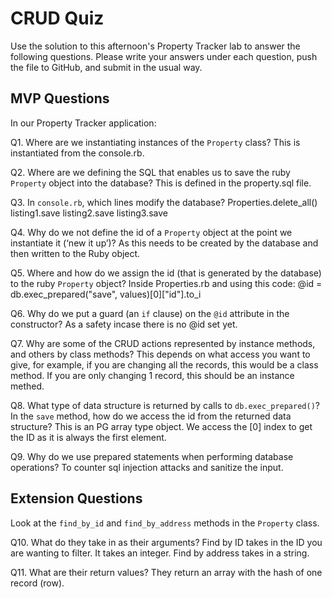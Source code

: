 # CRUD Quiz

Use the solution to this afternoon's Property Tracker lab to answer the following questions. Please write your answers under each question, push the file to GitHub, and submit in the usual way.

## MVP Questions

In our Property Tracker application:

Q1. Where are we instantiating instances of the `Property` class?
This is instantiated from the console.rb.

Q2. Where are we defining the SQL that enables us to save the ruby `Property` object into the database?
This is defined in the property.sql file.

Q3. In `console.rb`, which lines modify the database?
Properties.delete_all()
listing1.save
listing2.save
listing3.save

Q4. Why do we not define the id of a `Property` object at the point we instantiate it (‘new it up’)?
As this needs to be created by the database and then written to the Ruby object.

Q5. Where and how do we assign the id (that is generated by the database) to the ruby `Property` object?
Inside Properties.rb and using this code:
        @id = db.exec_prepared("save", values)[0]["id"].to_i


Q6. Why do we put a guard (an `if` clause) on the `@id` attribute in the constructor?
As a safety incase there is no @id set yet.

Q7. Why are some of the CRUD actions represented by instance methods, and others by class methods?
This depends on what access you want to give, for example, if you are changing all the records, this would be a class method. If you are only changing 1 record, this should be an instance methed.

Q8. What type of data structure is returned by calls to `db.exec_prepared()`? In the `save` method, how do we access the id from the returned data structure?
This is an PG array type object. We access the [0] index to get the ID as it is always the first element.

Q9. Why do we use prepared statements when performing database operations?
To counter sql injection attacks and sanitize the input.

## Extension Questions

Look at the `find_by_id` and `find_by_address` methods in the `Property` class.

Q10. What do they take in as their arguments?
Find by ID takes in the ID you are wanting to filter. It takes an integer.
Find by address takes in a string.

Q11. What are their return values?
They return an array with the hash of one record (row).
